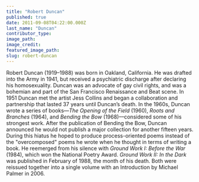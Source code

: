 ```yaml
---
title: "Robert Duncan"
published: true
date: 2011-09-08T04:22:00.000Z
last_name: "Duncan"
contributor_type:
image_path:
image_credit:
featured_image_path:
slug: robert-duncan
---
```


Robert Duncan (1919–1988) was born in Oakland, California. He was drafted into the Army in 1941, but received a psychiatric discharge after declaring his homosexuality. Duncan was an advocate of gay civil rights, and was a bohemian and part of the San Francisco Renaissance and Beat scene. In 1951 Duncan met the artist Jess Collins and began a collaboration and partnership that lasted 37 years until Duncan’s death. In the 1960s, Duncan wrote a series of books––_The Opening of the Field_ (1960), _Roots and Branches_ (1964), and _Bending the Bow_ (1968)––considered some of his strongest work. After the publication of Bending the Bow, Duncan announced he would not publish a major collection for another fifteen years. During this hiatus he hoped to produce process-oriented poems instead of the "overcomposed" poems he wrote when he thought in terms of writing a book. He reemerged from his silence with _Ground Work I: Before the War_ (1984), which won the National Poetry Award. _Ground Work II: In the Dark_ was published in February of 1988, the month of his death. Both were reissued together into a single volume with an Introduction by Michael Palmer in 2006.

